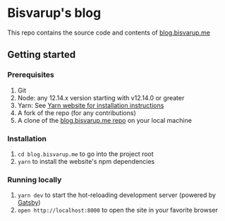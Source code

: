 # Bisvarup's blog

This repo contains the source code and contents of [blog.bisvarup.me](https://blog.bisvarup.me/)

## Getting started

### Prerequisites

1. Git
1. Node: any 12.14.x version starting with v12.14.0 or greater
1. Yarn: See [Yarn website for installation instructions](https://yarnpkg.com/lang/en/docs/install/)
1. A fork of the repo (for any contributions)
1. A clone of the [blog.bisvarup.me repo](https://github.com/bisho1995/personal-blog) on your local machine

### Installation

1. `cd blog.bisvarup.me` to go into the project root
1. `yarn` to install the website's npm dependencies

### Running locally

1. `yarn dev` to start the hot-reloading development server (powered by [Gatsby](https://www.gatsbyjs.org))
2. `open http://localhost:8000` to open the site in your favorite browser